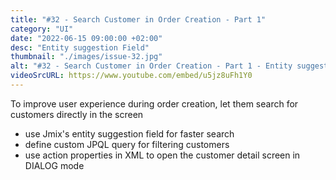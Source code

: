 ```yaml
---
title: "#32 - Search Customer in Order Creation - Part 1"
category: "UI"
date: "2022-06-15 09:00:00 +02:00"
desc: "Entity suggestion Field"
thumbnail: "./images/issue-32.jpg"
alt: "#32 - Search Customer in Order Creation - Part 1 - Entity suggestion Field"
videoSrcURL: https://www.youtube.com/embed/u5jz8uFh1Y0
---
```


To improve user experience during order creation, let them search for customers directly in the screen

* use Jmix's entity suggestion field for faster search
* define custom JPQL query for filtering customers
* use action properties in XML to open the customer detail screen in DIALOG mode
